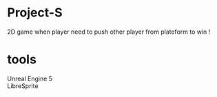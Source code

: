 # Project-S
2D game when player need to push other player from plateform to win !

# tools
Unreal Engine 5 <br>
LibreSprite
